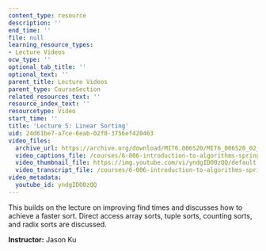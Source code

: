 ```yaml
---
content_type: resource
description: ''
end_time: ''
file: null
learning_resource_types:
- Lecture Videos
ocw_type: ''
optional_tab_title: ''
optional_text: ''
parent_title: Lecture Videos
parent_type: CourseSection
related_resources_text: ''
resource_index_text: ''
resourcetype: Video
start_time: ''
title: 'Lecture 5: Linear Sorting'
uid: 24d61be7-a7ce-6eab-02f0-3756ef420463
video_files:
  archive_url: https://archive.org/download/MIT6.006S20/MIT6_006S20_02_20_Lecture_5_300k.mp4
  video_captions_file: /courses/6-006-introduction-to-algorithms-spring-2020/9f4d1039334c5bb4a3ab893f287be20f_yndgIDO0zQQ.vtt
  video_thumbnail_file: https://img.youtube.com/vi/yndgIDO0zQQ/default.jpg
  video_transcript_file: /courses/6-006-introduction-to-algorithms-spring-2020/54097f92366e4e29e67b0f95563c9a14_yndgIDO0zQQ.pdf
video_metadata:
  youtube_id: yndgIDO0zQQ
---
```


This builds on the lecture on improving find times and discusses how to achieve a faster sort. Direct access array sorts, tuple sorts, counting sorts, and radix sorts are discussed.

**Instructor:** Jason Ku



